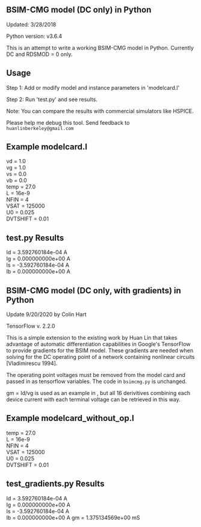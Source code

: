 ## BSIM-CMG model (DC only) in Python

Updated: 3/28/2018

Python version: v3.6.4

This is an attempt to write a working BSIM-CMG model in Python. Currently DC and RDSMOD = 0 only.

## Usage
Step 1: Add or modify model and instance parameters in 'modelcard.l'

Step 2: Run 'test.py' and see results.

Note: You can compare the results with commercial simulators like HSPICE.

Please help me debug this tool. Send feedback to `huanlinberkeley@gmail.com`

## Example modelcard.l
vd = 1.0  
vg = 1.0  
vs = 0.0  
vb = 0.0  
temp = 27.0  
L = 16e-9  
NFIN = 4  
VSAT = 125000  
U0 = 0.025  
DVTSHIFT = 0.01  

## test.py Results
Id =  3.592760184e-04 A  
Ig =  0.000000000e+00 A  
Is = -3.592760184e-04 A  
Ib =  0.000000000e+00 A





## BSIM-CMG model (DC only, with gradients) in Python

Update 9/20/2020 by Colin Hart

TensorFlow v. 2.2.0

This is a simple extension to the existing work by Huan Lin that takes advantage of automatic differentiation capabilities in Google's TensorFlow to provide gradients for the BSIM model.  These gradients are needed when solving for the DC operating point of a network containing nonlinear circuits [Vladimirescu 1994].

The operating point voltages must be removed from the model card and passed in as tensorflow variables.  The code in `bsimcmg.py` is unchanged. 

gm = Id/vg is used as an example in , but all 16 derivitives combining each device current with each terminal voltage can be retrieved in this way.

## Example modelcard_without_op.l

temp = 27.0  
L = 16e-9  
NFIN = 4  
VSAT = 125000  
U0 = 0.025  
DVTSHIFT = 0.01  

## test_gradients.py Results

Id =  3.592760184e-04 A  
Ig =  0.000000000e+00 A  
Is = -3.592760184e-04 A  
Ib =  0.000000000e+00 A
gm = 1.375134569e+00 mS
